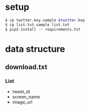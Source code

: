 # setup

```sh
$ cp twitter.key.sample $twitter.key
$ cp list.txt.sample list.txt
$ pip3 install -r requirements.txt
```

# data structure
## download.txt
### List

* tweet_id
* screen_name
* image_url
